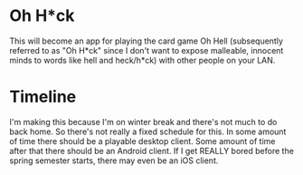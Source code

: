# Oh H\*ck
This will become an app for playing the card game Oh Hell (subsequently referred to as "Oh H\*ck" since I don't want to expose malleable, innocent minds to words like hell and heck/h*ck) with other people on your LAN. 

# Timeline
I'm making this because I'm on winter break and there's not much to do back home. So there's not really a fixed schedule for this. In some amount of time there should be a playable desktop client. Some amount of time after that there should be an Android client. If I get REALLY bored before the spring semester starts, there may even be an iOS client.
